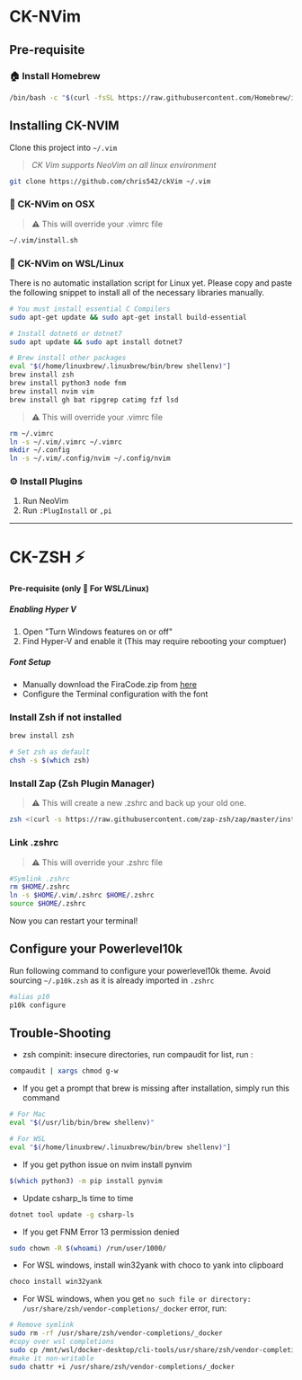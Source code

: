# CK-NVim

## Pre-requisite

### :house: Install Homebrew

```bash
/bin/bash -c "$(curl -fsSL https://raw.githubusercontent.com/Homebrew/install/HEAD/install.sh)"
```

## Installing CK-NVIM

Clone this project into `~/.vim`

> _CK Vim supports NeoVim on all linux environment_

```bash
git clone https://github.com/chris542/ckVim ~/.vim
```

### :apple: CK-NVim on OSX

> :warning: This will override your .vimrc file

```bash
~/.vim/install.sh
```

### :penguin: CK-NVim on WSL/Linux

There is no automatic installation script for Linux yet. Please copy and paste the following snippet to install all of the necessary libraries manually.

```bash
# You must install essential C Compilers
sudo apt-get update && sudo apt-get install build-essential

# Install dotnet6 or dotnet7
sudo apt update && sudo apt install dotnet7

# Brew install other packages
eval "$(/home/linuxbrew/.linuxbrew/bin/brew shellenv)"]
brew install zsh
brew install python3 node fnm
brew install nvim vim
brew install gh bat ripgrep catimg fzf lsd
```

> :warning: This will override your .vimrc file

```bash
rm ~/.vimrc
ln -s ~/.vim/.vimrc ~/.vimrc
mkdir ~/.config
ln -s ~/.vim/.config/nvim ~/.config/nvim
```

### :gear: Install Plugins

1. Run NeoVim
2. Run `:PlugInstall` or `,pi`

---

# CK-ZSH ⚡️

#### Pre-requisite (only :penguin: For WSL/Linux)

##### Enabling Hyper V

1. Open "Turn Windows features on or off"
2. Find Hyper-V and enable it (This may require rebooting your comptuer)

##### Font Setup

- Manually download the FiraCode.zip from [here](https://github.com/ryanoasis/nerd-fonts/releases)
- Configure the Terminal configuration with the font

### Install Zsh if not installed

```bash
brew install zsh

# Set zsh as default
chsh -s $(which zsh)
```

### Install Zap (Zsh Plugin Manager)

> :warning: This will create a new .zshrc and back up your old one.

```bash
zsh <(curl -s https://raw.githubusercontent.com/zap-zsh/zap/master/install.zsh) --branch release-v1
```

### Link .zshrc

> :warning: This will override your .zshrc file

```bash
#Symlink .zshrc
rm $HOME/.zshrc
ln -s $HOME/.vim/.zshrc $HOME/.zshrc
source $HOME/.zshrc
```

Now you can restart your terminal!

## Configure your Powerlevel10k

Run following command to configure your powerlevel10k theme.
Avoid sourcing `~/.p10k.zsh` as it is already imported in `.zshrc`

```bash
#alias p10
p10k configure
```

## Trouble-Shooting

- zsh compinit: insecure directories, run compaudit for list, run :

```bash
compaudit | xargs chmod g-w
```

- If you get a prompt that brew is missing after installation, simply run this command

```bash
# For Mac
eval "$(/usr/lib/bin/brew shellenv)"
```

```bash
# For WSL
eval "$(/home/linuxbrew/.linuxbrew/bin/brew shellenv)"]
```

- If you get python issue on nvim install pynvim

```bash
$(which python3) -m pip install pynvim
```

- Update csharp_ls time to time

```bash
dotnet tool update -g csharp-ls
```

- If you get FNM Error 13 permission denied

```bash
sudo chown -R $(whoami) /run/user/1000/
```

- For WSL windows, install win32yank with choco to yank into clipboard

```Powershell
choco install win32yank
```

- For WSL windows, when you get `no such file or directory: /usr/share/zsh/vendor-completions/_docker` error, run:

```bash
# Remove symlink
sudo rm -rf /usr/share/zsh/vendor-completions/_docker
#copy over wsl completions
sudo cp /mnt/wsl/docker-desktop/cli-tools/usr/share/zsh/vendor-completions/_docker /usr/share/zsh/vendor-completions/
#make it non-writable
sudo chattr +i /usr/share/zsh/vendor-completions/_docker
```
